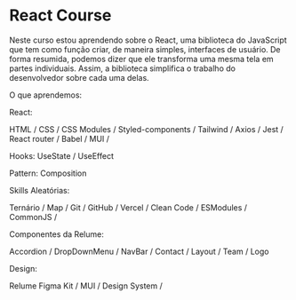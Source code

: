 # React Course

Neste curso estou aprendendo sobre o React, uma biblioteca do JavaScript que tem como função criar, de maneira simples, interfaces de usuário. De forma resumida, podemos dizer que ele transforma uma mesma tela em partes individuais. Assim, a biblioteca simplifica o trabalho do desenvolvedor sobre cada uma delas.

O que aprendemos:

React:

HTML / CSS /
CSS Modules / Styled-components / Tailwind /
Axios /
Jest /
React router /
Babel /
MUI /

Hooks:
UseState /
UseEffect

Pattern:
Composition

Skills Aleatórias:

Ternário /
Map /
Git /
GitHub /
Vercel /
Clean Code /
ESModules /
CommonJS /

Componentes da Relume:

Accordion /
DropDownMenu /
NavBar /
Contact /
Layout /
Team /
Logo


Design:

Relume Figma Kit /
MUI /
Design System /
